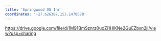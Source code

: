 ```yaml
---
title: 'Springwood QG 1hr'
coordinates: '-27.626387,153.1470578'
---
```

https://drive.google.com/file/d/1M91BmSznrz0uoZi1HIKNe2GuEZbxn2ji/view?usp=sharing
